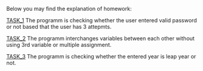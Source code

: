 Below you may find the explanation of homework:

[TASK_1](https://github.com/SanyaBoroda4/Hillel_Homeworks/blob/master/Lesson%203/TASK_1.py)
The programm is checking whether the user entered valid password or not based that the user has 3 attepmts.

[TASK_2](https://github.com/SanyaBoroda4/Hillel_Homeworks/blob/master/Lesson%203/TASK_2.py)
The programm interchanges variables between each other without using 3rd variable or multiple assignment.

[TASK_3](https://github.com/SanyaBoroda4/Hillel_Homeworks/blob/master/Lesson%203/TASK_3.py)
The programm is checking whether the entered year is leap year or not.
